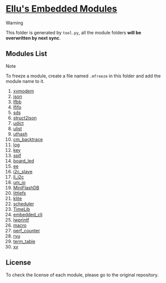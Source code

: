 # [Ellu's Embedded Modules](https://github.com/ElluIFX/EmbeddedModules)

> [!WARNING]
> This folder is generated by `tool.py`, all the module folders **will be overwritten by next sync**.

## Modules List

> [!NOTE]
> To freeze a module, create a file named `.mfreeze` in this folder and add the module name to it.

1. [xymodem](communication/xymodem)
2. [json](datastruct/json)
3. [lfbb](datastruct/lfbb)
4. [lfifo](datastruct/lfifo)
5. [sds](datastruct/sds)
6. [struct2json](datastruct/struct2json)
7. [udict](datastruct/udict)
8. [ulist](datastruct/ulist)
9. [uthash](datastruct/uthash)
10. [cm_backtrace](debug/cm_backtrace)
11. [log](debug/log)
12. [key](driver/key)
13. [spif](driver/spif)
14. [board_led](peripheral/board_led)
15. [ee](peripheral/ee)
16. [i2c_slave](peripheral/i2c_slave)
17. [ll_i2c](peripheral/ll_i2c)
18. [uni_io](peripheral/uni_io)
19. [MiniFlashDB](storage/MiniFlashDB)
20. [littlefs](storage/littlefs)
21. [klite](system/klite)
22. [scheduler](system/scheduler)
23. [TimeLib](utility/TimeLib)
24. [embedded_cli](utility/embedded_cli)
25. [lwprintf](utility/lwprintf)
26. [macro](utility/macro)
27. [perf_counter](utility/perf_counter)
28. [ryu](utility/ryu)
29. [term_table](utility/term_table)
30. [xv](utility/xv)

## License

To check the license of each module, please go to the original repository.
